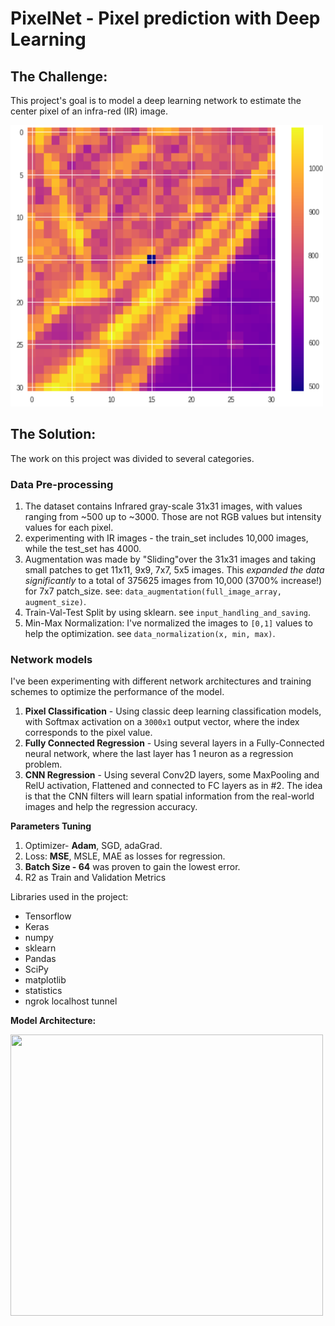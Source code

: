 # PixelNet - Pixel prediction with Deep Learning


## **The Challenge**:

This project's goal is to model a deep learning network to estimate the center pixel of an infra-red (IR) image.

<img src="https://github.com/dean-sh/Pixel-Regression-with-Deep-Learning/blob/master/images/train_img1.png" width="500" height="450" />

## The Solution:
The work on this project was divided to several categories.

### **Data Pre-processing**

 1. The dataset contains Infrared gray-scale 31x31 images, with values ranging from ~500 up to ~3000. Those are not RGB values but intensity values for each pixel. 
 2. experimenting with IR images - the train_set includes 10,000 images, while the test_set has 4000.
 3. Augmentation was made by "Sliding"over the 31x31 images and taking small patches to get  11x11, 9x9, 7x7, 5x5 images. 
	 This *expanded the data significantly* to a total of 375625 images from 10,000 (3700% increase!) for 7x7 patch_size. see: `data_augmentation(full_image_array, augment_size)`.
 4. Train-Val-Test Split by using sklearn. see `input_handling_and_saving`.
 5. Min-Max Normalization: I've normalized the images to `[0,1]` values to help the optimization. see `data_normalization(x, min, max)`.
 
### **Network models**
 
I've been experimenting with different network architectures and training schemes to optimize the performance of the model.
 1. **Pixel Classification** - Using classic deep learning classification models, with Softmax activation on a `3000x1` output vector, where the index corresponds to the pixel value.
 2. **Fully Connected Regression** - Using several layers in a Fully-Connected neural network, where the last layer has 1 neuron as a regression problem.
 3. **CNN Regression** - Using several Conv2D layers, some MaxPooling and RelU activation, Flattened and connected to FC layers as in #2. The idea is that the CNN filters will learn spatial information from the real-world images and help the regression accuracy.	

**Parameters Tuning**
 1. Optimizer- **Adam**, SGD, adaGrad. 
 2. Loss: **MSE**, MSLE, MAE as losses for regression.
 3. **Batch Size - 64** was proven to gain the lowest error. 
 4. R2 as Train and Validation Metrics 

Libraries used in the project:

 - Tensorflow
 - Keras
 - numpy
 - sklearn
 - Pandas
 - SciPy
 - matplotlib
 - statistics
 - ngrok localhost tunnel
 
 **Model Architecture:**
 
<img src="https://github.com/dean-sh/Pixel-Regression-with-Deep-Learning/blob/master/Architecture/train_img1.png" width="500" height="450" />

